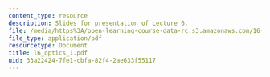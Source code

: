 ```yaml
---
content_type: resource
description: Slides for presentation of Lecture 6.
file: /media/https%3A/open-learning-course-data-rc.s3.amazonaws.com/16-851-satellite-engineering-fall-2003/33a224247fe1cbfa82f42ae633f55117_l6_optics_1.pdf
file_type: application/pdf
resourcetype: Document
title: l6_optics_1.pdf
uid: 33a22424-7fe1-cbfa-82f4-2ae633f55117
---
```

